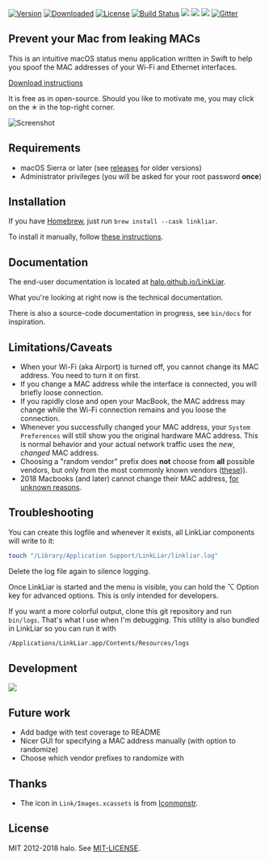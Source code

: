 [![Version](https://img.shields.io/github/release/halo/LinkLiar.svg?style=flat&label=version)](https://github.com/halo/LinkLiar/releases)
[![Downloaded](https://img.shields.io/github/downloads/halo/LinkLiar/total.svg)]()
[![License](https://img.shields.io/badge/license-MIT-blue.svg?style=flat)](https://github.com/halo/LinkLiar/blob/master/LICENSE.md)
[![Build Status](https://travis-ci.org/halo/LinkLiar.svg?branch=master)](https://travis-ci.org/halo/LinkLiar)
[![](https://img.shields.io/github/issues-raw/halo/LinkLiar.svg)](https://github.com/halo/linkliar/issues)
[![](https://img.shields.io/github/issues-closed-raw/halo/LinkLiar.svg)](https://github.com/halo/linkliar/issues?q=is%3Aissue+is%3Aclosed)
[![](https://img.shields.io/github/last-commit/halo/LinkLiar.svg)](https://github.com/halo/LinkLiar/commits/master)
[![Gitter](https://badges.gitter.im/Join%20Chat.svg)](https://gitter.im/halo/LinkLiar)

## Prevent your Mac from leaking MACs

This is an intuitive macOS status menu application written in Swift to help you spoof the MAC addresses of your Wi-Fi and Ethernet interfaces.

[Download instructions](#installation)

It is free as in open-source. Should you like to motivate me, you may click on the ✭ in the top-right corner.

![Screenshot](https://cdn.rawgit.com/halo/LinkLiar/master/docs/screenshot_2.1.0.png)

## Requirements

* macOS Sierra or later (see [releases](https://github.com/halo/LinkLiar/releases) for older versions)
* Administrator privileges (you will be asked for your root password **once**)

## Installation

If you have [Homebrew](https://brew.sh), just run `brew install --cask linkliar`.

To install it manually, follow [these instructions](http://halo.github.io/LinkLiar/installation.html).

## Documentation

The end-user documentation is located at [halo.github.io/LinkLiar](http://halo.github.io/LinkLiar).

What you're looking at right now is the technical documentation.

There is also a source-code documentation in progress, see `bin/docs` for inspiration.

## Limitations/Caveats

* When your Wi-Fi (aka Airport) is turned off, you cannot change its MAC address. You need to turn it on first.
* If you change a MAC address while the interface is connected, you will briefly loose connection.
* If you rapidly close and open your MacBook, the MAC address may change while the Wi-Fi connection remains and you loose the connection.
* Whenever you successfully changed your MAC address, your `System Preferences` will still show you the original hardware MAC address.
  This is normal behavior and your actual network traffic uses the *new*, *changed* MAC address.
* Choosing a "random vendor" prefix does **not** choose from **all** possible vendors, but only from
  the most commonly known vendors ([these](https://github.com/halo/LinkLiar/blob/28c1853cb52c3edda797dbfd3670774d33dee613/linkdaemon/Classes/OuiPrefixes.swift#L17))).
* 2018 Macbooks (and later) cannot change their MAC address, [for unknown reasons](https://github.com/feross/SpoofMAC/issues/87#issuecomment-485280175).

## Troubleshooting

You can create this logfile and whenever it exists, all  LinkLiar components will write to it:

```bash
touch "/Library/Application Support/LinkLiar/linkliar.log"
```

Delete the log file again to silence logging.

Once LinkLiar is started and the menu is visible, you can hold the ⌥ Option key for advanced options. This is only intended for developers.

If you want a more colorful output, clone this git repository and run `bin/logs`.
That's what I use when I'm debugging.
This utility is also bundled in LinkLiar so you can run it with

```bash
/Applications/LinkLiar.app/Contents/Resources/logs
```

## Development

![](./docs/modules_20180124.svg)

## Future work

* Add badge with test coverage to README
* Nicer GUI for specifying a MAC address manually (with option to randomize)
* Choose which vendor prefixes to randomize with

## Thanks

* The icon in `Link/Images.xcassets` is from [Iconmonstr](http://iconmonstr.com).

## License

MIT 2012-2018 halo. See [MIT-LICENSE](https://github.com/halo/LinkLiar/blob/master/LICENSE.md).
